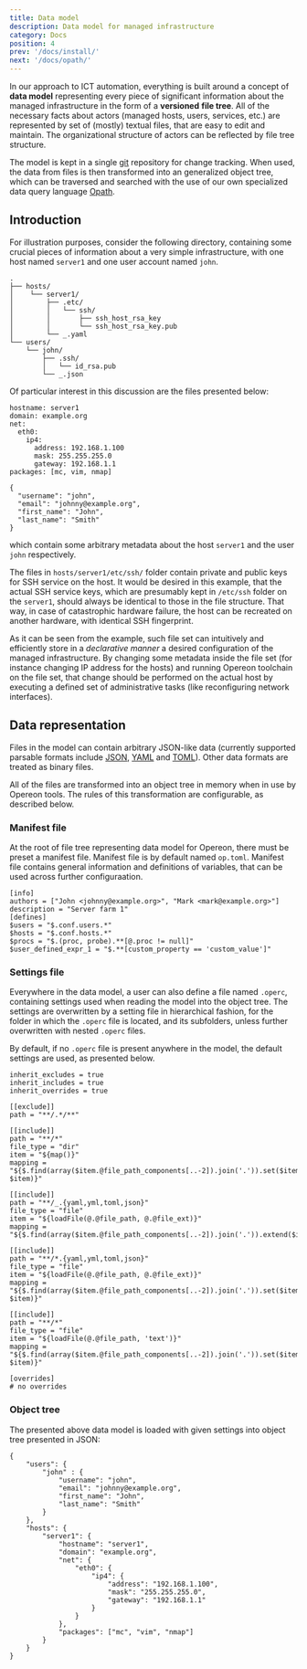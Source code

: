 ```yaml
---
title: Data model
description: Data model for managed infrastructure
category: Docs
position: 4
prev: '/docs/install/'
next: '/docs/opath/'
---
```


In our approach to ICT automation, everything is built around a concept of **data model** representing every piece of significant 
information about the managed infrastructure in the form of a **versioned** **file tree**. All of the necessary facts about 
actors (managed hosts, users, services, etc.) are represented by set of (mostly) textual files, that are easy to edit and 
maintain. The organizational structure of actors can be reflected by file tree structure.

The model is kept in a single [git](https://git-scm.com) repository for change tracking. When used, the 
data from files is then transformed into an generalized object tree, which can be traversed and searched with the use 
of our own specialized data query language [Opath](/docs/opath).


## Introduction

For illustration purposes, consider the following directory, containing some crucial pieces of information about a very 
simple infrastructure, with one host named `server1` and one user account named `john`.  

```
.
├── hosts/
│    └── server1/
│        ├── .etc/
│        │   └── ssh/
│        │       ├── ssh_host_rsa_key
│        │       └── ssh_host_rsa_key.pub
│        └── _.yaml
└── users/
    └── john/
        ├── .ssh/
        │   └── id_rsa.pub
        └── _.json
```

Of particular interest in this discussion are the files presented below:
```yaml[hosts/server1/_.yaml]
hostname: server1
domain: example.org
net:
  eth0:
    ip4:
      address: 192.168.1.100
      mask: 255.255.255.0
      gateway: 192.168.1.1
packages: [mc, vim, nmap]
```
```json[users/john/_.json]
{
  "username": "john",
  "email": "johnny@example.org",
  "first_name": "John",
  "last_name": "Smith"
}
```

which contain some arbitrary metadata about the host `server1` and the user `john` respectively.
 
The files in `hosts/server1/etc/ssh/` folder contain private and public keys for SSH service on the host. It would be 
desired in this example, that the actual SSH service keys, which are presumably kept in `/etc/ssh` folder on the `server1`, 
should always be identical to those in the file structure. That way, in case of catastrophic hardware failure, the host can be
recreated on another hardware, with identical SSH fingerprint. 

As it can be seen from the example, such file set can intuitively and efficiently store in a *declarative manner* a desired 
configuration of the managed infrastructure. By changing some metadata inside the file set (for instance changing IP 
address for the hosts) and running Opereon toolchain on the file set, that change should be performed on the actual host 
by executing a defined set of administrative tasks (like reconfiguring network interfaces).


## Data representation

Files in the model can contain arbitrary JSON-like data (currently supported parsable formats include [JSON](https://www.json.org), 
[YAML](https://yaml.org) and [TOML](https://github.com/toml-lang/toml)). 
Other data formats are treated as binary files. 

All of the files are transformed into an object tree in memory when in use by Opereon tools. The rules of this 
transformation are configurable, as described below. 


### Manifest file

At the root of file tree representing data model for Opereon, there must be preset a manifest file. Manifest file is by 
default named `op.toml`. Manifest file contains general information and definitions of variables, that can be used across further configuraation.

```toml{numberLines: true}[op.toml]
[info]
authors = ["John <johnny@example.org>", "Mark <mark@example.org>"]
description = "Server farm 1"
[defines]
$users = "$.conf.users.*"
$hosts = "$.conf.hosts.*"
$procs = "$.(proc, probe).**[@.proc != null]"
$user_defined_expr_1 = "$.**[custom_property == 'custom_value']"
```

### Settings file

Everywhere in the data model, a user can also define a file named `.operc`, containing settings used when reading the model
into the object tree. The settings are overwritten by a setting file in hierarchical fashion, for the folder in which the 
`.operc` file is located, and its subfolders, unless further overwritten with nested `.operc` files.

By default, if no `.operc` file is present anywhere in the model, the default settings are used, as presented below. 

```toml[.operc]
inherit_excludes = true
inherit_includes = true
inherit_overrides = true

[[exclude]]
path = "**/.*/**"

[[include]]
path = "**/*"
file_type = "dir"
item = "${map()}"
mapping = "${$.find(array($item.@file_path_components[..-2]).join('.')).set($item.@file_name, $item)}"

[[include]]
path = "**/_.{yaml,yml,toml,json}"
file_type = "file"
item = "${loadFile(@.@file_path, @.@file_ext)}"
mapping = "${$.find(array($item.@file_path_components[..-2]).join('.')).extend($item)}"

[[include]]
path = "**/*.{yaml,yml,toml,json}"
file_type = "file"
item = "${loadFile(@.@file_path, @.@file_ext)}"
mapping = "${$.find(array($item.@file_path_components[..-2]).join('.')).set($item.@file_stem, $item)}"

[[include]]
path = "**/*"
file_type = "file"
item = "${loadFile(@.@file_path, 'text')}"
mapping = "${$.find(array($item.@file_path_components[..-2]).join('.')).set($item.@file_stem, $item)}"

[overrides]
# no overrides

```

### Object tree

The presented above data model is loaded with given settings into object tree presented in JSON: 

```
{
    "users": { 
        "john" : {
            "username": "john",
            "email": "johnny@example.org",
            "first_name": "John",
            "last_name": "Smith"
        }
    },
    "hosts": {
        "server1": {
            "hostname": "server1",
            "domain": "example.org",
            "net": {
                "eth0": {
                    "ip4": {
                        "address": "192.168.1.100",
                        "mask": "255.255.255.0",
                        "gateway": "192.168.1.1"
                    }
                }
            },
            "packages": ["mc", "vim", "nmap"]
        }
    }
}
```
